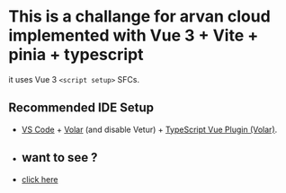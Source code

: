 # This is a challange for arvan cloud implemented with Vue 3 + Vite + pinia + typescript

it uses Vue 3 `<script setup>` SFCs.

## Recommended IDE Setup

- [VS Code](https://code.visualstudio.com/) + [Volar](https://marketplace.visualstudio.com/items?itemName=Vue.volar) (and disable Vetur) + [TypeScript Vue Plugin (Volar)](https://marketplace.visualstudio.com/items?itemName=Vue.vscode-typescript-vue-plugin).

- ## want to see ?
- [click here](https://arvan-challenge.vercel.app/)
